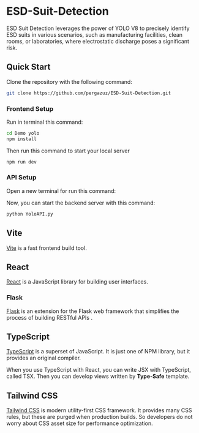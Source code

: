 # ESD-Suit-Detection
ESD Suit Detection leverages the power of YOLO V8 to precisely identify ESD suits in various scenarios, such as manufacturing facilities, clean rooms, or laboratories, where electrostatic discharge poses a significant risk.


## Quick Start

Clone the repository with the following command:

```bash
git clone https://github.com/pergazuz/ESD-Suit-Detection.git
```

### Frontend Setup
Run in terminal this command:

```bash
cd Demo yolo
npm install
```

Then run this command to start your local server

```bash
npm run dev
```

### API Setup
Open a new terminal for run this command:

Now, you can start the backend server with this command:

```bash
python YoloAPI.py
```


## Vite

[Vite](https://vitejs.dev) is a fast frontend build tool.

## React

[React](https://es.reactjs.org) is a JavaScript library for building user interfaces.

### Flask

[Flask](https://flask.palletsprojects.com/en/2.3.x/) is an extension for the Flask web framework that simplifies the process of building RESTful APIs .

## TypeScript

[TypeScript](https://www.typescriptlang.org) is a superset of JavaScript. It is just one of NPM library, but it provides an original compiler.

When you use TypeScript with React, you can write JSX with TypeScript, called TSX. Then you can develop views written by **Type-Safe** template.

## Tailwind CSS

[Tailwind CSS](https://tailwindcss.com) is modern utility-first CSS framework. It provides many CSS rules, but these are purged when production builds. So developers do not worry about CSS asset size for performance optimization.